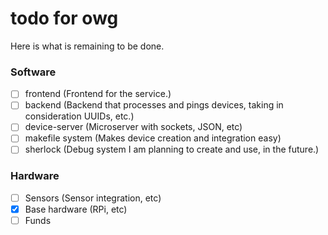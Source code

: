# todo for owg
Here is what is remaining to be done.

### Software
- [ ] frontend (Frontend for the service.)
- [ ] backend (Backend that processes and pings devices, taking in consideration UUIDs, etc.)
- [ ] device-server (Microserver with sockets, JSON, etc)
- [ ] makefile system (Makes device creation and integration easy)
- [ ] sherlock (Debug system I am planning to create and use, in the future.)

### Hardware
- [ ] Sensors (Sensor integration, etc)
- [x] Base hardware (RPi, etc)
- [ ] Funds
